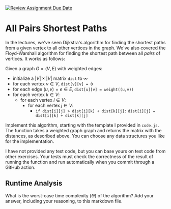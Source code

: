 [![Review Assignment Due Date](https://classroom.github.com/assets/deadline-readme-button-24ddc0f5d75046c5622901739e7c5dd533143b0c8e959d652212380cedb1ea36.svg)](https://classroom.github.com/a/2i4vCRmk)
# All Pairs Shortest Paths

In the lectures, we've seen Dijkstra's algorithm for finding the shortest paths
from a given vertex to all other vertices in the graph. We've also covered the
Floyd-Warshall algorithm for finding the shortest path between all *pairs* of
vertices. It works as follows:

Given a graph $G = (V, E)$ with weighted edges:
- initialize a $|V|\times|V|$ matrix `dist` to $\infty$
- for each vertex $v \in V$, `dist[v][v] = 0`
- for each edge $(u,v) = e \in E$, `dist[u][v] = weight((u,v))`
- for each vertex $k\in V$:
    - for each vertex $i\in V$:
        - for each vertex $j\in V$:
            - `if dist[i][j] > dist[i][k] + dist[k][j]:`
              `dist[i][j] = dist[i][k] + dist[k][j]`

Implement this algorithm, starting with the template I provided in `code.js`.
The function takes a weighted graph graph and returns the matrix with the
distances, as described above. You can choose any data structures you like for
the implementation.

I have not provided any test code, but you can base yours on test code from
other exercises. Your tests must check the correctness of the result of running
the function and run automatically when you commit through a GitHub action.

## Runtime Analysis

What is the worst-case time complexity ($\Theta$) of the algorithm? Add your
answer, including your reasoning, to this markdown file.

